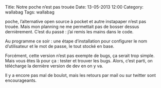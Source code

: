 Title: Notre poche n’est pas trouée
Date: 13-05-2013 12:00
Category: wallabag
Tags: wallabag

poche, l’alternative open source à pocket et autre instapaper n’est pas trouée. Mais mon planning ne me permettait pas de bosser dessus dernièrement. C’est du passé : j’ai remis les mains dans le code.

Au programme ce soir : une étape d’installation pour configurer le nom d’utilisateur et le mot de passe, le tout stocké en base.

Forcément, cette version n’est pas exempte de bugs, ça serait trop simple. Mais vous êtes là pour ça : tester et trouver les bugs. Alors, c’est parti, on télécharge la dernière version de dev en on y va.

Il y a encore pas mal de boulot, mais les retours par mail ou sur twitter sont encourageants.

